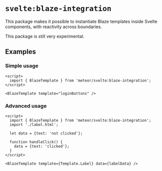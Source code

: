 # `svelte:blaze-integration`

This package makes it possible to instantiate Blaze templates inside Svelte
components, with reactivity across boundaries.

This package is still very experimental.

## Examples

### Simple usage

```svelte
<script>
  import { BlazeTemplate } from 'meteor/svelte:blaze-integration';
</script>

<BlazeTemplate template="loginButtons" />
```

### Advanced usage

```svelte
<script>
  import { BlazeTemplate } from 'meteor/svelte:blaze-integration';
  import './label.html';

  let data = {text: 'not clicked'};

  function handleClick() {
    data = {text: 'clicked'};
  }
</script>

<BlazeTemplate template={Template.Label} data={labelData} />
```
